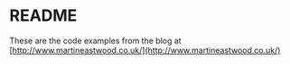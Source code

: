 # README

These are the code examples from the blog at [http://www.martineastwood.co.uk/](http://www.martineastwood.co.uk/)